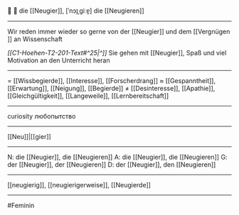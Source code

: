 🧐 🔴 die [[Neugier]], [ˈnɔɪ̯ˌɡiːɐ̯]
die [[Neugieren]]

---
Wir reden immer wieder so gerne von der [[Neugier]] und dem [[Vergnügen]] an Wissenschaft

*[[C1-Hoehen-T2-201-Text#^25|^]]* Sie gehen mit [[Neugier]], Spaß und viel Motivation an den Unterricht heran

---
= [[Wissbegierde]], [[Interesse]], [[Forscherdrang]]
≈ [[Gespanntheit]], [[Erwartung]], [[Neigung]], [[Begierde]]
≠ [[Desinteresse]], [[Apathie]], [[Gleichgültigkeit]], [[Langeweile]], [[Lernbereitschaft]]

---
curiosity
любопытство

---
[[Neu]]|[[gier]]

---
N: die [[Neugier]], die [[Neugieren]]
A: die [[Neugier]], die [[Neugieren]]
G: der [[Neugier]], der [[Neugieren]]
D: der [[Neugier]], den [[Neugieren]]

---
[[neugierig]], [[neugierigerweise]], [[Neugierde]]


---

#Feminin 
